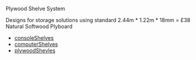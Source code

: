 Plywood Shelve System

Designs for storage solutions using standard
2.44m * 1.22m * 18mm = £38 Natural Softwood Plyboard

* [consoleShelves](computerShelves.md)
* [computerShelves](computerShelves.md)
* [plywoodShevles](plywoodShevles.md)
